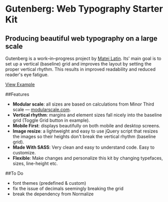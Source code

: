 # Gutenberg: Web Typography Starter Kit
## Producing beautiful web typography on a large scale
Gutenberg is a work–in–progress project by [Matej Latin](http://matejlatin.co.uk). Its' main goal is to set up a vertical (baseline) grid and improves the layout by setting the proper vertical rhythm. This results in improved readability and reduced reader's eye fatigue.

[View Example](http://matejlatin.github.io/Gutenberg/)


##Features
- **Modular scale**: all sizes are based on calculations from Minor Third scale — [modularscale.com](http://modularscale.com).
- **Vertical rhythm**: margins and element sizes fall nicely into the baseline grid (Toggle Grid button in example).
- **Mobile First**: displays beautifully on both mobile and desktop screens.
- **Image resize**: a lightweight and easy to use jQuery script that resizes the images so their heights don't break the vertical rhythm (baseline grid).
- **Made With SASS**: Very clean and easy to understand code. Easy to customize.
- **Flexible**: Make changes and personalize this kit by changing typefaces, sizes, line-height etc.

##To Do
- font themes (predefined & custom)
- fix the issue of decimals seemingly breaking the grid
- break the dependency from Normalize